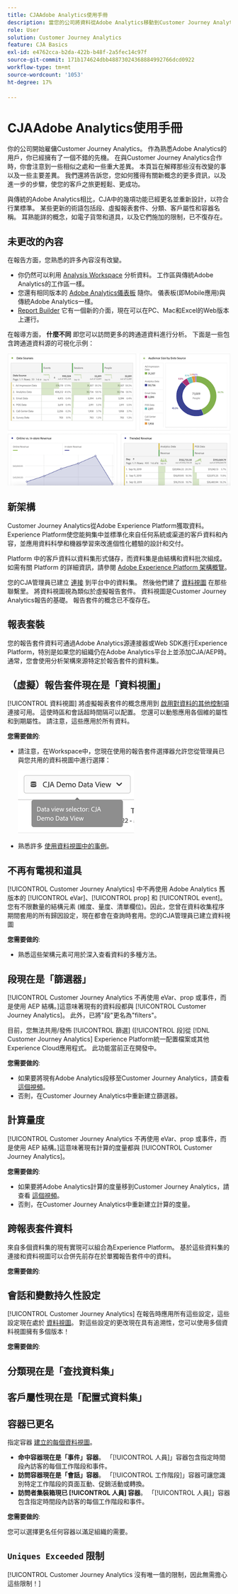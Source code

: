 ```yaml
---
title: CJAAdobe Analytics使用手冊
description: 當您的公司將資料從Adobe Analytics移動到Customer Journey Analytics時，從用戶的角度考慮什麼
role: User
solution: Customer Journey Analytics
feature: CJA Basics
exl-id: e4762cca-b2da-422b-b48f-2a5fec14c97f
source-git-commit: 171b174624dbb48873024368884992766dcd0922
workflow-type: tm+mt
source-wordcount: '1053'
ht-degree: 17%

---
```


# CJAAdobe Analytics使用手冊

你的公司開始雇傭Customer Journey Analytics。 作為熟悉Adobe Analytics的用戶，你已經擁有了一個不錯的先機。 在與Customer Journey Analytics合作時，你會注意到一些相似之處和一些重大差異。 本頁旨在解釋那些沒有改變的事以及一些主要差異。 我們還將告訴您，您如何獲得有關新概念的更多資訊，以及進一步的步驟，使您的客戶之旅更輕鬆、更成功。

與傳統的Adobe Analytics相比，CJA中的幾項功能已經更名並重新設計，以符合行業標準。 某些更新的術語包括段、虛擬報表套件、分類、客戶屬性和容器名稱。 耳熟能詳的概念，如電子貨幣和道具，以及它們施加的限制，已不復存在。

## 未更改的內容

在報告方面，您熟悉的許多內容沒有改變。

* 你仍然可以利用 [Analysis Workspace](/help/analysis-workspace/home.md) 分析資料。 工作區與傳統Adobe Analytics的工作區一樣。
* 您還有相同版本的 [Adobe Analytics儀表板](/help/mobile-app/home.md) 隨你。 儀表板(即Mobile應用)與傳統Adobe Analytics一樣。
* [Report Builder](/help/report-builder/report-buider-overview.md) 它有一個新的介面，現在可以在PC、Mac和Excel的Web版本上運行。

在報導方面， **什麼不同** 即您可以訪問更多的跨通道資料進行分析。 下面是一些包含跨通道資料源的可視化示例：

![多通道可視化](assets/cross-channel.png)

## 新架構

Customer Journey Analytics從Adobe Experience Platform獲取資料。 Experience Platform使您能夠集中並標準化來自任何系統或渠道的客戶資料和內容，並應用資料科學和機器學習來改進個性化體驗的設計和交付。

Platform 中的客戶資料以資料集形式儲存，而資料集是由結構和資料批次組成。如需有關 Platform 的詳細資訊，請參閱 [Adobe Experience Platform 架構概覽](https://experienceleague.adobe.com/docs/platform-learn/tutorials/intro-to-platform/basic-architecture.html?lang=en)。

您的CJA管理員已建立 [連接](/help/connections/create-connection.md) 到平台中的資料集。 然後他們建了 [資料視圖](/help/data-views/data-views.md) 在那些聯繫里。 將資料視圖視為類似於虛擬報告套件。 資料視圖是Customer Journey Analytics報告的基礎。 報告套件的概念已不復存在。

## 報表套裝

您的報告套件資料可通過Adobe Analytics源連接器或Web SDK進行Experience Platform，特別是如果您的組織仍在Adobe Analytics平台上並添加CJA/AEP時。 通常，您會使用分析架構來源特定於報告套件的資料集。

## （虛擬）報告套件現在是「資料視圖」

[!UICONTROL 資料視圖] 將虛擬報表套件的概念應用到 [啟用對資料的其他控制項](/help/data-views/create-dataview.md) 連接可用。 這使時區和會話超時間隔可以配置。 您還可以動態應用各個維的屬性和到期屬性。 請注意，這些應用於所有資料。

**您需要做的**:

* 請注意，在Workspace中，您現在使用的報告套件選擇器允許您從管理員已與您共用的資料視圖中進行選擇：

   ![資料視圖選擇器](assets/data-views.png)

* 熟悉許多 [使用資料視圖中的事例](/help/data-views/data-views-usecases.md)。

## 不再有電視和道具

[!UICONTROL Customer Journey Analytics] 中不再使用 Adobe Analytics 舊版本的 [!UICONTROL eVar]、[!UICONTROL prop] 和 [!UICONTROL event]。您有不限數量的結構元素 (維度、量度、清單欄位)。因此，您曾在資料收集程序期間套用的所有歸因設定，現在都會在查詢時套用。您的CJA管理員已建立資料視圖

**您需要做的**:

* 熟悉這些架構元素可用於深入查看資料的多種方法。

## 段現在是「篩選器」

[!UICONTROL Customer Journey Analytics 不再使用 eVar、prop 或事件，而是使用 AEP 結構。]這意味著現有的資料段都與 [!UICONTROL Customer Journey Analytics]。 此外，已將&quot;段&quot;更名為&quot;filters&quot;。

目前，您無法共用/發佈 [!UICONTROL 篩選] ([!UICONTROL 段]從 [!DNL Customer Journey Analytics] Experience Platform統一配置檔案或其他Experience Cloud應用程式。 此功能當前正在開發中。

**您需要做的**:

* 如果要將現有Adobe Analytics段移至Customer Journey Analytics，請查看 [這個視頻](https://experienceleague.adobe.com/docs/customer-journey-analytics-learn/tutorials/moving-adobe-analytics-segments-to-customer-journey-analytics.html?lang=zh-Hant)。
* 否則，在Customer Journey Analytics中重新建立篩選器。

## 計算量度

[!UICONTROL Customer Journey Analytics 不再使用 eVar、prop 或事件，而是使用 AEP 結構。]這意味著現有計算的度量都與 [!UICONTROL Customer Journey Analytics]。

**您需要做的**:

* 如果要將Adobe Analytics計算的度量移到Customer Journey Analytics，請查看 [這個視頻](https://experienceleague.adobe.com/docs/customer-journey-analytics-learn/tutorials/moving-your-calculated-metrics-from-adobe-analytics-to-customer-journey-analytics.html?lang=zh-Hant)。
* 否則，在Customer Journey Analytics中重新建立計算的度量。


## 跨報表套件資料

來自多個資料集的現有實現可以組合為Experience Platform。 基於這些資料集的連接和資料視圖可以合併先前存在於單獨報告套件中的資料。

**您需要做的**:

## 會話和變數持久性設定

[!UICONTROL Customer Journey Analytics] 在報告時應用所有這些設定，這些設定現在處於 [資料視圖](/help/data-views/component-settings/persistence.md)。 對這些設定的更改現在具有追溯性，您可以使用多個資料視圖擁有多個版本！

**您需要做的**:

## 分類現在是「查找資料集」



## 客戶屬性現在是「配置式資料集」


## 容器已更名

指定容器 [建立的每個資料視圖](https://experienceleague.adobe.com/docs/analytics-platform/using/cja-dataviews/create-dataview.html?lang=en#containers)。
* **命中容器現在是「事件」容器**。 「[!UICONTROL 人員]」容器包含指定時間段內訪客的每個工作階段和事件。
* **訪問容器現在是「會話」容器**。 「[!UICONTROL 工作階段]」容器可讓您識別特定工作階段的頁面互動、促銷活動或轉換。
* **訪問者集裝箱現已 [!UICONTROL 人員] 容器**。 「[!UICONTROL 人員]」容器包含指定時間段內訪客的每個工作階段和事件。

**您需要做的**:

您可以選擇更名任何容器以滿足組織的需要。


## `Uniques Exceeded` 限制

[!UICONTROL Customer Journey Analytics 沒有唯一值的限制，因此無需擔心這些限制！]
